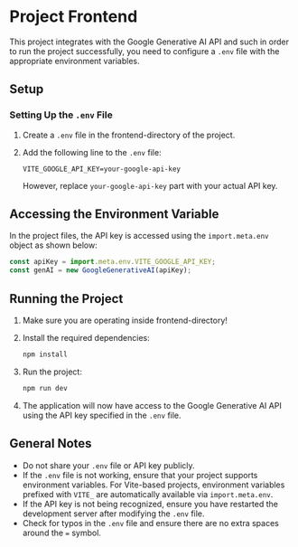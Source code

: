 # Project Frontend

This project integrates with the Google Generative AI API and such in order to run the project successfully, you need to configure a `.env` file with the appropriate environment variables.

## Setup

### Setting Up the `.env` File

1. Create a `.env` file in the frontend-directory of the project.

2. Add the following line to the `.env` file:

   ```env
   VITE_GOOGLE_API_KEY=your-google-api-key
   ```

   However, replace `your-google-api-key` part with your actual API key.

## Accessing the Environment Variable

In the project files, the API key is accessed using the `import.meta.env` object as shown below:

```javascript
const apiKey = import.meta.env.VITE_GOOGLE_API_KEY;
const genAI = new GoogleGenerativeAI(apiKey);
```

## Running the Project

1. Make sure you are operating inside frontend-directory!

1. Install the required dependencies:

   ```bash
   npm install
   ```

2. Run the project:

   ```bash
   npm run dev
   ```

3. The application will now have access to the Google Generative AI API using the API key specified in the `.env` file.

## General Notes

- Do not share your `.env` file or API key publicly.
- If the `.env` file is not working, ensure that your project supports environment variables. For Vite-based projects, environment variables prefixed with `VITE_` are automatically available via `import.meta.env`.
- If the API key is not being recognized, ensure you have restarted the development server after modifying the `.env` file.
- Check for typos in the `.env` file and ensure there are no extra spaces around the `=` symbol.